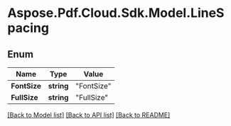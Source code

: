 # Aspose.Pdf.Cloud.Sdk.Model.LineSpacing


## Enum

Name | Type | Value
------------ | ------------- | -------------
**FontSize** | **string** | "FontSize"
**FullSize** | **string** | "FullSize"


[[Back to Model list]](../README.md#documentation-for-models) [[Back to API list]](../README.md#documentation-for-api-endpoints) [[Back to README]](../README.md)

